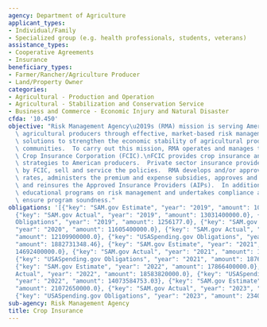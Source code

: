 ```yaml
---
agency: Department of Agriculture
applicant_types:
- Individual/Family
- Specialized group (e.g. health professionals, students, veterans)
assistance_types:
- Cooperative Agreements
- Insurance
beneficiary_types:
- Farmer/Rancher/Agriculture Producer
- Land/Property Owner
categories:
- Agricultural - Production and Operation
- Agricultural - Stabilization and Conservation Service
- Business and Commerce - Economic Injury and Natural Disaster
cfda: '10.450'
objective: "Risk Management Agency\u2019s (RMA) mission is serving America\u2019s\
  \ agricultural producers through effective, market-based risk management tools and\
  \ solutions to strengthen the economic stability of agricultural producers and rural\
  \ communities.  To carry out this mission, RMA operates and manages the Federal\
  \ Crop Insurance Corporation (FCIC).\nFCIC provides crop insurance and risk management\
  \ strategies to American producers.  Private sector insurance providers, approved\
  \ by FCIC, sell and service the policies.  RMA develops and/or approves premium\
  \ rates, administers the premium and expense subsidies, approves and support products,\
  \ and reinsures the Approved Insurance Providers (AIPs).  In addition, RMA sponsor\
  \ educational programs on risk management and undertakes compliance activities to\
  \ ensure program soundness."
obligations: '[{"key": "SAM.gov Estimate", "year": "2019", "amount": 10954000000.0},
  {"key": "SAM.gov Actual", "year": "2019", "amount": 13031400000.0}, {"key": "USASpending.gov
  Obligations", "year": "2019", "amount": 1256177.0}, {"key": "SAM.gov Estimate",
  "year": "2020", "amount": 11605400000.0}, {"key": "SAM.gov Actual", "year": "2020",
  "amount": 12109900000.0}, {"key": "USASpending.gov Obligations", "year": "2020",
  "amount": 1882731348.46}, {"key": "SAM.gov Estimate", "year": "2021", "amount":
  14692400000.0}, {"key": "SAM.gov Actual", "year": "2021", "amount": 11979900000.0},
  {"key": "USASpending.gov Obligations", "year": "2021", "amount": 1876303095.86},
  {"key": "SAM.gov Estimate", "year": "2022", "amount": 17866400000.0}, {"key": "SAM.gov
  Actual", "year": "2022", "amount": 18583820000.0}, {"key": "USASpending.gov Obligations",
  "year": "2022", "amount": 14073584753.03}, {"key": "SAM.gov Estimate", "year": "2023",
  "amount": 21072650000.0}, {"key": "SAM.gov Actual", "year": "2023", "amount": 0.0},
  {"key": "USASpending.gov Obligations", "year": "2023", "amount": 234018808.67}]'
sub-agency: Risk Management Agency
title: Crop Insurance
---
```

